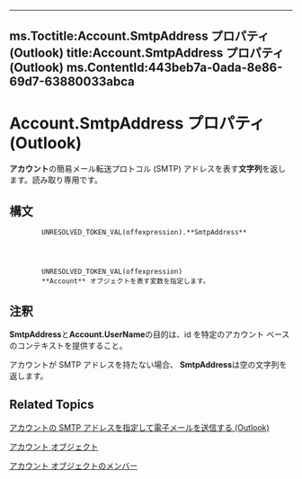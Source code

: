 

---
ms.Toctitle:Account.SmtpAddress プロパティ (Outlook)
title:Account.SmtpAddress プロパティ (Outlook)
ms.ContentId:443beb7a-0ada-8e86-69d7-63880033abca
---
# Account.SmtpAddress プロパティ (Outlook)




**アカウント**の簡易メール転送プロトコル (SMTP) アドレスを表す**文字列**を返します。読み取り専用です。

## 構文

            UNRESOLVED_TOKEN_VAL(offexpression).**SmtpAddress**




            UNRESOLVED_TOKEN_VAL(offexpression)
            **Account** オブジェクトを表す変数を指定します。



## 注釈
**SmtpAddress**と**Account.UserName**の目的は、id を特定のアカウント ベースのコンテキストを提供すること。



アカウントが SMTP アドレスを持たない場合、 **SmtpAddress**は空の文字列を返します。



## Related Topics

[アカウントの SMTP アドレスを指定して電子メールを送信する (Outlook)](5e5f707d-8771-bd5f-945b-58537732d99a.md)

[アカウント オブジェクト](f624438c-4e45-2822-18b6-bfe8074a33c0.md)

[アカウント オブジェクトのメンバー](37759c57-d1ec-775c-cbe6-75c8f314d196.md)





